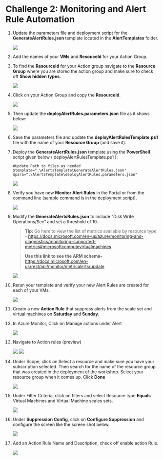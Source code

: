 # Challenge 2: Monitoring and Alert Rule Automation

1. Update the parameters file and deployment script for the **GenerateAlertRules.json** template located in the **AlertTemplates** folder.

    <img src="images/temp.jpg"/>

2. Add the names of your **VMs** and **ResouceId** for your Action Group.

3. To find the **ResourceId** for your Action group navigate to the **Resource Group** where you are stored the action group and make sure to check off **Show hidden types**.

    <img src="images/temp1.jpg"/>

4. Click on your Action Group and copy the **ResourceId**.

    <img src="images/temp2.jpg"/>

5. Then update the **deployAlertRules.parameters.json** file as it shows below:

    <img src="images/step-5-image(new).jpg"/>

6. Save the parameters file and update the **deployAlertRulesTemplate.ps1** file with the name of your **Resource Group** (and save it).

7. Deploy the **GenerateAlertRules.json** template using the **PowerShell** script given below ( deployAlertRulesTemplate.ps1 ):

    ```
    #Update Path to files as needed
    $template=".\AlertsTemplate\GenerateAlertRules.json"
    $para=".\AlertsTemplate\deployAlertRules.parameters.json"
    ```
    <img src="images/temp4.jpg"/>

8. Verify you have new **Monitor Alert Rules** in the Portal or from the command line (sample command is in the deployment script).

    <img src="images/temp5.jpg"/>

9. Modify the **GenerateAlertsRules.json** to include “Disk Write Operations/Sec” and set a threshold of 10.

    > **Tip:** Go here to view the list of metrics available by resource type - https://docs.microsoft.com/en-us/azure/monitoring-and-diagnostics/monitoring-supported-metrics#microsoftcomputevirtualmachines

    > **Use this link to see the ARM schema-** https://docs.microsoft.com/en-us/rest/api/monitor/metricalerts/update

    <img src="images/temp7.jpg"/>

10. Rerun your template and verify your new Alert Rules are created for each of your VMs.

    <img src="images/temp6.jpg"/>

11. Create a new **Action Rule** that suppress alerts from the scale set and virtual machines on **Saturday** and **Sunday**.

12. In Azure Monitor, Click on Manage actions under Alert

    <img src="images/ag.jpg"/>

13. Navigate to Action rules (preview)

    <img src="images/ag5.jpg"/>


    <img src="images/ag6.jpg"/>

14. Under Scope, click on Select a resource and make sure you have your subscription selected. Then search for the name of the resource group that was created in the deployment of the workshop. Select your resource group when it comes up. Click **Done**

    <img src="images/ag4.jpg"/>

15. Under Filter Criteria, click on filters and select Resource type **Equals** Virtual Machines and Virtual Machine scales sets.

    <img src="images/ag7.jpg"/>

16. Under **Suppression Config**, click on **Configure Suppression** and configure the screen like the screen shot below.

    <img src="images/ag8.jpg"/>

17. Add an Action Rule Name and Description, check off enable action Rule.

    <img src="images/ag9.jpg"/>
